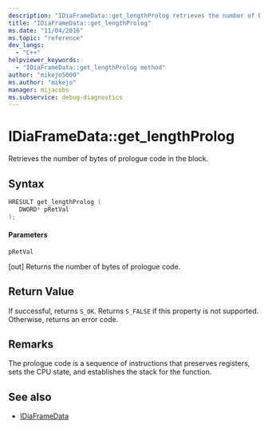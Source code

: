 ```yaml
---
description: "IDiaFrameData::get_lengthProlog retrieves the number of bytes of prologue code in the block."
title: "IDiaFrameData::get_lengthProlog"
ms.date: "11/04/2016"
ms.topic: "reference"
dev_langs:
  - "C++"
helpviewer_keywords:
  - "IDiaFrameData::get_lengthProlog method"
author: "mikejo5000"
ms.author: "mikejo"
manager: mijacobs
ms.subservice: debug-diagnostics
---
```


# IDiaFrameData::get_lengthProlog

Retrieves the number of bytes of prologue code in the block.

## Syntax

```c++
HRESULT get_lengthProlog ( 
   DWORD* pRetVal
);
```

#### Parameters

 `pRetVal`

[out] Returns the number of bytes of prologue code.

## Return Value

If successful, returns `S_OK`. Returns `S_FALSE` if this property is not supported. Otherwise, returns an error code.

## Remarks

The prologue code is a sequence of instructions that preserves registers, sets the CPU state, and establishes the stack for the function.

## See also

- [IDiaFrameData](../../debugger/debug-interface-access/idiaframedata.md)
